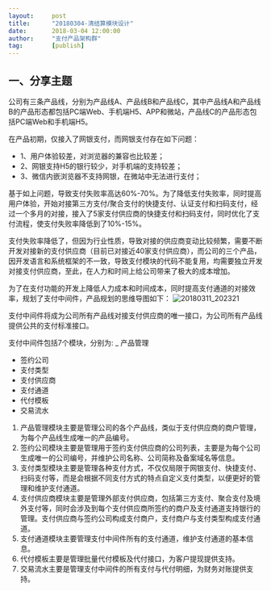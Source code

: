 ```yaml
---  
layout:     post   
title:      "20180304-清结算模块设计"  
date:       2018-03-04 12:00:00  
author:     "支付产品架构群"  
tag:		[publish]   
--- 
```


## 一、分享主题

公司有三条产品线，分别为产品线A、产品线B和产品线C，其中产品线A和产品线B的产品形态都包括PC端Web、手机端H5、APP和微站，产品线C的产品形态包括PC端Web和手机端H5。

在产品初期，仅接入了网银支付，而网银支付存在如下问题：  
- 1、用户体验较差，对浏览器的兼容也比较差；   
- 2、网银支持H5的银行较少，对手机端的支持较差；   
- 3、微信内嵌浏览器不支持网银，在微站中无法进行支付；   

基于如上问题，导致支付失败率高达60%-70%。为了降低支付失败率，同时提高用户体验，开始对接第三方支付/聚合支付的快捷支付、认证支付和扫码支付，经过一个多月的对接，接入了5家支付供应商的快捷支付和扫码支付，同时优化了支付流程，使支付失败率降低到了10%-15%。  

支付失败率降低了，但因为行业性质，导致对接的供应商变动比较频繁，需要不断开发对接新的支付供应商（目前已对接近40家支付供应商），而公司的三个产品，因开发语言和系统框架的不一致，导致支付模块的代码不能复用，均需要独立开发对接支付供应商，至此，在人力和时间上给公司带来了极大的成本增加。

为了在支付功能的开发上降低人力成本和时间成本，同时提高支付通道的对接效率，规划了支付中间件，产品规划的思维导图如下：
![20180311_202321](http://static.cocolian.org/img/20180311_202321.png)

支付中间件将成为公司所有产品线对接支付供应商的唯一接口，为公司所有产品线提供公共的支付标准接口。

支付中间件包括7个模块，分别为:
_ 产品管理  
- 签约公司  
- 支付类型  
- 支付供应商  
- 支付通道  
- 代付模板  
- 交易流水  

1. 产品管理模块主要是管理公司的各个产品线，类似于支付供应商的商户管理，为每个产品线生成唯一的产品编号。  
2. 签约公司模块主要是管理用于签约支付供应商的公司列表，主要是为每个公司生成唯一的公司编号，并维护公司名称、公司简称及备案域名等信息。   
3. 支付类型模块主要是管理各种支付方式，不仅仅局限于网银支付、快捷支付、扫码支付等，而是会根据不同支付方式的特点自定义支付类型，以便更好的管理和维护支付通道。  
4. 支付供应商模块主要是管理外部支付供应商，包括第三方支付、聚合支付及境外支付等，同时会涉及到每个支付供应商所签约的商户及支付通道支持银行的管理。支付供应商与签约公司构成支付商户，支付商户与支付类型构成支付通道。  
5. 支付通道模块主要管理支付中间件所有的支付通道，维护支付通道的基本信息。  
6. 代付模板主要是管理批量代付模板及代付接口，为客户提现提供支持。  
7. 交易流水主要是管理支付中间件的所有支付与代付明细，为财务对账提供支持。  


